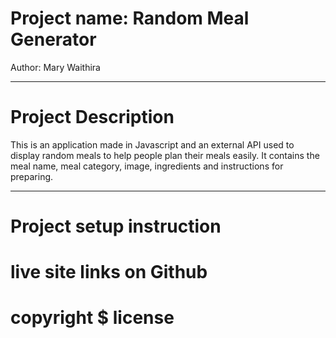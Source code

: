 # Project name: Random Meal Generator
Author: Mary Waithira

---
# Project Description
This is an application made in Javascript and an external API used to display random meals to help people plan their meals easily. It contains the meal name, meal category, image, ingredients and instructions for preparing. 

---
# Project setup instruction


# live site links on Github
# copyright $ license
